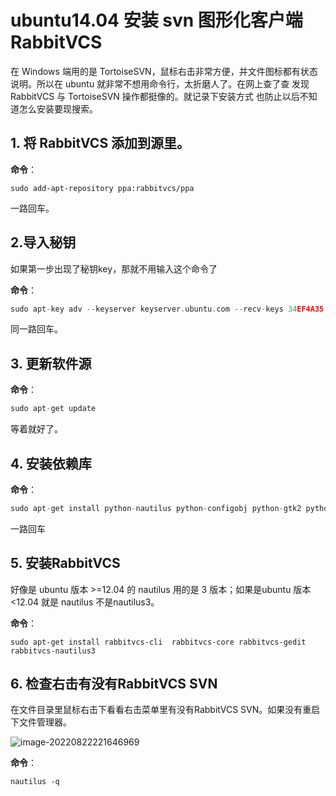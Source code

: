 # ubuntu14.04 安装 svn 图形化客户端 RabbitVCS

在 Windows 端用的是 TortoiseSVN，鼠标右击非常方便，并文件图标都有状态说明。所以在 ubuntu 就非常不想用命令行，太折磨人了。在网上查了查 发现 RabbitVCS  与 TortoiseSVN 操作都挺像的。就记录下安装方式 也防止以后不知道怎么安装要现搜索。

## 1. 将 RabbitVCS 添加到源里。

**命令**：

```shell
sudo add-apt-repository ppa:rabbitvcs/ppa
```

一路回车。

## 2.导入秘钥

如果第一步出现了秘钥key，那就不用输入这个命令了

**命令**：

```c++
sudo apt-key adv --keyserver keyserver.ubuntu.com --recv-keys 34EF4A35
```

同一路回车。

## 3. 更新软件源

**命令**：

```c++
sudo apt-get update
```

等着就好了。

## 4. 安装依赖库

**命令**：

```c++
sudo apt-get install python-nautilus python-configobj python-gtk2 python-glade2 python-svn python-dbus python-dulwich subversion meld
```

一路回车

## 5. 安装RabbitVCS

好像是 ubuntu 版本 >=12.04 的 nautilus 用的是 3 版本；如果是ubuntu 版本 <12.04 就是 nautilus 不是nautilus3。

**命令**：

```shell
sudo apt-get install rabbitvcs-cli  rabbitvcs-core rabbitvcs-gedit rabbitvcs-nautilus3
```

## 6. 检查右击有没有RabbitVCS SVN

在文件目录里鼠标右击下看看右击菜单里有没有RabbitVCS SVN。如果没有重启下文件管理器。

![image-20220822221646969](https://zt0729-picture-bed.oss-cn-beijing.aliyuncs.com/ii/image-20220822221646969.png)

**命令**：

```shell
nautilus -q  
```



  